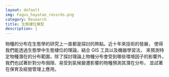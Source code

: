```yaml
---
layout: default
img: Fagus_hayatae_records.png
category: Research
title: 生態棲位模型
description: |
---
```

物種的分布在生態學的研究上一直都是探討的熱點。近十年來技術的發展，
使得我們能透過生態學中生態棲位的理論，結合 GIS 工具以及機器學習法，
來預測特定物種潛在的分布範圍，除了探討理論上物種分布會受到哪些環境因子的影響外，
我們也試著針對分布侷限、易受到氣候變遷影響的物種預測其潛在分布，
並試著在保育及經營管理上應用。
